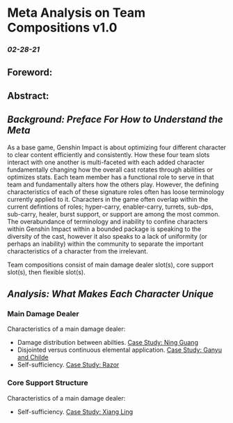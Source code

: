 # Meta Analysis on Team Compositions v1.0
### *02-28-21*
## Foreword:

## Abstract: 


## *Background: Preface For How to Understand the Meta*
As a base game, Genshin Impact is about optimizing four different character to clear content efficiently and consistently. How these four team slots interact with one another is multi-faceted with each added character fundamentally changing how the overall cast rotates through abilities or optimizes stats. Each team member has a functional role to serve in that team and fundamentally alters how the others play. However, the defining characteristics of each of these signature roles often has loose terminology currently applied to it. Characters in the game often overlap within the current defintions of roles; hyper-carry, enabler-carry, turrets, sub-dps, sub-carry, healer, burst support, or support are among the most common. The overabundance of terminology and inability to confine characters within Genshin Impact within a bounded package is speaking to the diversity of the cast, however it also speaks to a lack of uniformity (or perhaps an inability) within the community to separate the important characteristics of a character from the irrelevant.

Team compositions consist of main damage dealer slot(s), core support slot(s), then flexible slot(s).

## *Analysis: What Makes Each Character Unique*
### Main Damage Dealer
Characteristics of a main damage dealer:

  * Damage distribution between abilties. [Case Study: Ning Guang]()
  * Disjointed versus continuous elemental application. [Case Study: Ganyu and Childe]()
  * Self-sufficiency. [Case Study: Razor]()

### Core Support Structure
Characteristics of a main damage dealer:

 * Self-sufficiency. [Case Study: Xiang Ling]()
